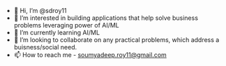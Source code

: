 - 👋 Hi, I’m @sdroy11
- 👀 I’m interested in building applications that help solve business problems leveraging power of AI/ML
- 🌱 I’m currently learning AI/ML
- 💞️ I’m looking to collaborate on any practical problems, which address a buisness/social need.
- 📫 How to reach me -  soumyadeep.roy11@gmail.com

<!---
sdroy11/sdroy11 is a ✨ special ✨ repository because its `README.md` (this file) appears on your GitHub profile.
You can click the Preview link to take a look at your changes.
--->
